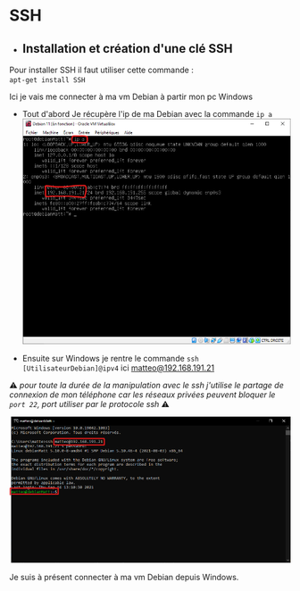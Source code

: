# SSH

- ## Installation et création d'une clé SSH

Pour installer SSH il faut utiliser cette commande :  
`apt-get install SSH`

Ici je vais me connecter à ma vm Debian à partir mon pc Windows

- Tout d'abord Je récupère l'ip de ma Debian avec la commande `ip a`
![IPv4](screens/IPv4.png)

- Ensuite sur Windows je rentre le commande ``ssh [UtilisateurDebian]@ipv4`` ici matteo@192.168.191.21

:warning: *pour toute la durée de la manipulation avec le ssh j'utilise le partage de connexion de mon téléphone car les réseaux privées peuvent bloquer le `port 22`, port utiliser par le protocole ssh* :warning:

![ssh](screens/ssh.png)

Je suis à présent connecter à ma vm Debian depuis Windows.
